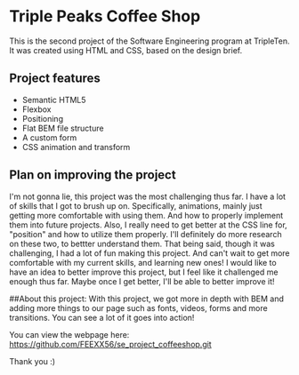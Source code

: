 # Triple Peaks Coffee Shop

This is the second project of the Software Engineering program at TripleTen. It was created using HTML and CSS, based on the design brief.

## Project features

- Semantic HTML5
- Flexbox
- Positioning
- Flat BEM file structure
- A custom form
- CSS animation and transform

## Plan on improving the project

I'm not gonna lie, this project was the most challenging thus far. I have a lot of skills that I got to brush up on. Specifically, animations, mainly just getting more comfortable with using them. And how to properly implement them into future projects. Also, I really need to get better at the CSS line for, "position" and how to utilize them properly. I'll definitely do more research on these two, to bettter understand them. That being said, though it was challenging, I had a lot of fun making this project. And can't wait to get more comfortable with my current skills, and learning new ones! I would like to have an idea to better improve this project, but I feel like it challenged me enough thus far. Maybe once I get better, I'll be able to better improve it!

##About this project:
With this project, we got more in depth with BEM and adding more things to our page such as fonts, videos, forms and more transitions. You can see a lot of it goes into action!

You can view the webpage here: https://github.com/FEEXX56/se_project_coffeeshop.git

Thank you :)
